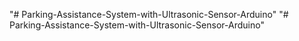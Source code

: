 "# Parking-Assistance-System-with-Ultrasonic-Sensor-Arduino" 
"# Parking-Assistance-System-with-Ultrasonic-Sensor-Arduino" 

